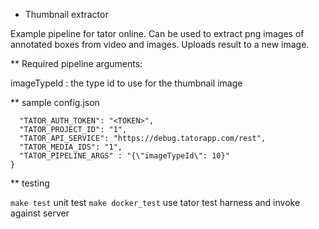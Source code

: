 * Thumbnail extractor

Example pipeline for tator online. Can be used to extract png images of
annotated boxes from video and images. Uploads result to a new image.

** Required pipeline arguments:

imageTypeId : the type id to use for the thumbnail image

** sample config.json

```
  "TATOR_AUTH_TOKEN": "<TOKEN>",
  "TATOR_PROJECT_ID": "1",
  "TATOR_API_SERVICE": "https://debug.tatorapp.com/rest",
  "TATOR_MEDIA_IDS": "1",
  "TATOR_PIPELINE_ARGS" : "{\"imageTypeId\": 10}"
}
```

** testing

`make test` unit test
`make docker_test` use tator test harness and invoke against server
